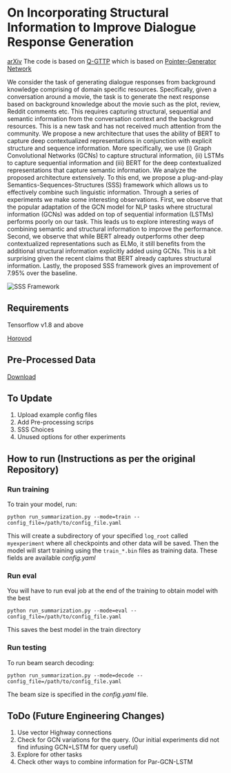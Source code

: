 # On Incorporating Structural Information to Improve Dialogue Response Generation
[arXiv](https://arxiv.org/abs/2005.14315)
The code is based on [Q-GTTP](https://github.com/nikitacs16/q_pointer_generator) which is based on [Pointer-Generator Network](https://github.com/abisee/pointer-generator) 

We consider the task of generating dialogue responses from background knowledge comprising of domain specific resources. Specifically, given a conversation around a movie, the task is to generate the next response based on background knowledge about the movie such as the plot, review, Reddit comments etc. This requires capturing structural, sequential and semantic information from the conversation context and the background resources. This is a new task and has not received much attention from the community. We propose a new architecture that uses the ability of BERT to capture deep contextualized representations in conjunction with explicit structure and sequence information. More specifically, we use (i) Graph Convolutional Networks (GCNs) to capture structural information, (ii) LSTMs to capture sequential information and (iii) BERT for the deep contextualized representations that capture semantic information. We analyze the proposed architecture extensively. To this end, we propose a plug-and-play Semantics-Sequences-Structures (SSS) framework which allows us to effectively combine such linguistic information. Through a series of experiments we make some interesting observations. First, we observe that the popular adaptation of the GCN model for NLP tasks where structural information (GCNs) was added on top of sequential information (LSTMs) performs poorly on our task. This leads us to explore interesting ways of combining semantic and structural information to improve the performance. Second, we observe that while BERT already outperforms other deep contextualized representations such as ELMo, it still benefits from the additional structural information explicitly added using GCNs. This is a bit surprising given the recent claims that BERT already captures structural information. Lastly, the proposed SSS framework gives an improvement of 7.95% over the baseline.

![SSS Framework][logo]

[logo]: https://github.com/nikitacs16/horovod_gcn_pointer_generator/blob/master/SSSFramework.png

## Requirements
Tensorflow v1.8 and above

[Horovod](https://github.com/horovod/horovod)


## Pre-Processed Data
[Download](https://drive.google.com/open?id=1PrtMQaXwiPDHNZamVBXyFcDHKGjtnlVQ)

## To Update
1. Upload example config files
2. Add Pre-processing scrips
3. SSS Choices
4. Unused options for other experiments

## How to run (Instructions as per the original Repository)

### Run training
To train your model, run:
```
python run_summarization.py --mode=train --config_file=/path/to/config_file.yaml 
```
This will create a subdirectory of your specified `log_root` called `myexperiment` where all checkpoints and other data will be saved. Then the model will start training using the `train_*.bin` files as training data.
These fields are available *config.yaml*

### Run eval
You will have to run eval job at the end of the training to obtain model with the best 
```
python run_summarization.py --mode=eval --config_file=/path/to/config_file.yaml 
```
This saves the best model in the train directory
### Run testing
To run beam search decoding:
```
python run_summarization.py --mode=decode --config_file=/path/to/config_file.yaml
```
The beam size is specified in the *config.yaml* file.

## ToDo (Future Engineering Changes)
1. Use vector Highway connections
2. Check for GCN variations for the query. (Our initial experiments did not find infusing GCN+LSTM for query useful)
3. Explore for other tasks
4. Check other ways to combine information for Par-GCN-LSTM
